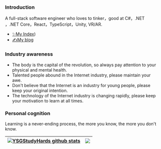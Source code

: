 ### Introduction

  A full-stack software engineer who loves to tinker，good at C#，.NET ，.NET Core，React，TypeScript，Unity, VR/AR.

- [✨My Index](https://green-field-07970c200.3.azurestaticapps.net/))
- [✍️My blog](https://linyu.art/)

### Industry awareness

- The body is the capital of the revolution, so always pay attention to your physical and mental health.
- Talented people abound in the Internet industry, please maintain your awe.
- Don't believe that the Internet is an industry for young people, please keep your original intention.
- The technology of the Internet industry is changing rapidly, please keep your motivation to learn at all times.

### Personal cognition

Learning is a never-ending process, the more you know, the more you don't know.

| <a href="https://github.com/YSGStudyHards"><img align="center" src="https://github-readme-stats.vercel.app/api?username=lywedo&show_icons=true&include_all_commits=true&theme=buefy&hide_border=true&locale=en" alt="YSGStudyHards github stats" /></a> | <a href="https://github.com/lywedo"><img align="center" src="https://github-readme-stats.vercel.app/api/top-langs/?username=lywedo&layout=compact&theme=buefy&hide_border=true&locale=en" /></a> |
| -------------------------------------------------------------------------------------------------------------------------------------------------------------------------------------------------------------------------------------------------------------- | -------------------------------------------------------------------------------------------------------------------------------------------------------------------------------------------------------------- |

